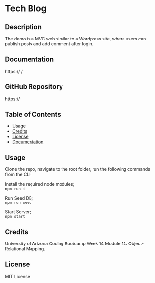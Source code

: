 # Tech Blog

## Description 

The demo is a MVC web similar to a Wordpress site, where users can publish posts and add comment after login.

## Documentation
https:// /

## GitHub Repository

https://

## Table of Contents 

* [Usage](#usage)
* [Credits](#credits)
* [License](#license)
* [Documentation](#documentation)

## Usage 

Clone the repo, navigate to the root folder, run the following commands from the CLI:     

Install the required node modules;    
`npm run i`     

Run Seed DB;   
`npm run seed`     

Start Server;     
`npm start`     

## Credits

University of Arizona Coding Bootcamp Week 14 Module 14: Object-Relational Mapping.

## License

MIT License


   







